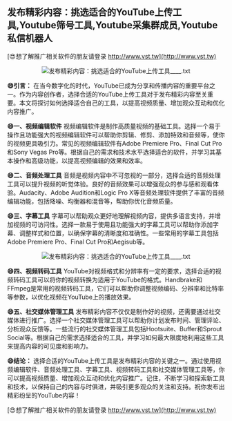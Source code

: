 ## **发布精彩内容：挑选适合的YouTube上传工具,Youtube筛号工具,Youtube采集群成员,Youtube私信机器人**

[😍想了解推广相关软件的朋友请登录 http://www.vst.tw](http://www.vst.tw)

 <center><img src="https://vst.tw/MP4/tuiguang/png/2.png" alt="发布精彩内容：挑选适合的YouTube上传工具____.txt"></center>

**😄引言：**
在当今数字化的时代，YouTube已成为分享和传播内容的重要平台之一。作为内容创作者，选择合适的YouTube上传工具对于发布精彩内容至关重要。本文将探讨如何选择适合自己的工具，以提高视频质量、增加观众互动和优化内容推广。

**😄一、视频编辑软件**
视频编辑软件是制作高质量视频的基础工具。选择一个易于操作且功能强大的视频编辑软件可以帮助你剪辑、修剪、添加特效和音频等，使你的视频更具吸引力。常见的视频编辑软件有Adobe Premiere Pro、Final Cut Pro和Sony Vegas Pro等。根据自己的需求和技术水平选择适合的软件，并学习其基本操作和高级功能，以提高视频编辑的效果和效率。

**😄二、音频处理工具**
音频是视频内容中不可忽视的一部分，选择合适的音频处理工具可以提升视频的听觉体验。良好的音频效果可以增强观众的参与感和观看体验。Audacity、Adobe Audition和Logic Pro X等音频处理软件提供了丰富的音频编辑功能，包括降噪、均衡器和混音等，帮助你优化音频质量。

**😄三、字幕工具**
字幕可以帮助观众更好地理解视频内容，提供多语言支持，并增加视频的可访问性。选择一款易于使用且功能强大的字幕工具可以帮助你添加字幕、调整样式和位置，以确保字幕的清晰度和准确性。一些常用的字幕工具包括Adobe Premiere Pro、Final Cut Pro和Aegisub等。

 <center><img src="https://vst.tw/MP4/tuiguang/png/3.png" alt="发布精彩内容：挑选适合的YouTube上传工具____.txt"></center>

**😄四、视频转码工具**
YouTube对视频格式和分辨率有一定的要求，选择合适的视频转码工具可以将你的视频转换为适用于YouTube的格式。Handbrake和FFmpeg是常用的视频转码工具，它们可以帮助你调整视频编码、分辨率和比特率等参数，以优化视频在YouTube上的播放效果。

**😄五、社交媒体管理工具**
发布精彩内容不仅仅是制作好的视频，还需要通过社交媒体进行推广。选择一个社交媒体管理工具可以帮助你计划发布时间、管理评论、分析观众反馈等。一些流行的社交媒体管理工具包括Hootsuite、Buffer和Sprout Social等。根据自己的需求选择适合的工具，并学习如何最大限度地利用这些工具来提高内容的可见度和影响力。

**😄结论：**
选择合适的YouTube上传工具是发布精彩内容的关键之一。通过使用视频编辑软件、音频处理工具、字幕工具、视频转码工具和社交媒体管理工具等，你可以提高视频质量、增加观众互动和优化内容推广。记住，不断学习和探索新工具和技术，以保持自己的内容与时俱进，并吸引更多观众的关注和支持。祝你发布出精彩纷呈的YouTube内容！

[😍想了解推广相关软件的朋友请登录 http://www.vst.tw](http://www.vst.tw)



